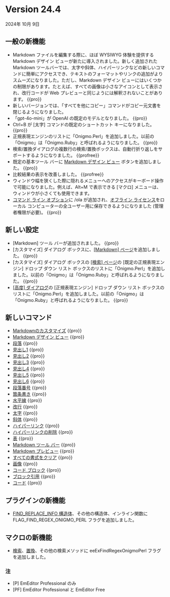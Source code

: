 # Version 24.4

2024年 10月 9日

## 一般の新機能

- Markdown ファイルを編集する際に、ほぼ WYSIWYG 体験を提供する Markdown デザイン ビューが新たに導入されました。新しく追加された Markdown ツールバーでは、太字や斜体、ハイパーリンクなどの新しいコマンドに簡単にアクセスでき、テキストのフォーマットやリンクの追加がよりスムーズになりました。ただし、Markdown デザイン ビューにはいくつかの制限があります。たとえば、すべての画像は小さなアイコンとして表示され、改行コードが Web プレビューと同じようには解釈されないことがあります。 {{pro}}
- 新しいバージョンでは、「すべてを他にコピー」コマンドがコピー元文書を閉じるようになりました。
- 「gpt-4o-mini」が OpenAI の既定のモデルとなりました。 {{pro}}
- Ctrl+B が \[太字\] コマンドの既定のショートカット キーになりました。 {{pro}}
- 正規表現エンジンのリストに「Onigmo.Perl」を追加しました。以前の「Onigmo」は「Onigmo.Ruby」と呼ばれるようになりました。 {{pro}}
- 検索/置換ダイアログの複数行の検索/置換ボックスは、自動行折り返しをサポートするようになりました。 {{profree}}
- 既定の基本ツール バーに [Markdown デザイン ビュー](../cmd/edit/markdown_view) ボタンを追加しました。 {{pro}}
- 比較結果の表示を改善しました。 {{profree}}
- ウィンドウ幅を狭くした際に隠れるメニューへのアクセスがキーボード操作で可能になりました。例えば、Alt+M で表示できる \[マクロ\] メニューは、ウィンドウが小さくても使用できます。
- [コマンド ライン オプション](../howto/file/file_commandline)に /ola が追加され、[オフライン ライセンス](../howto/offline_registration/index)をローカル コンピューターの全ユーザー用に保存できるようになりました (管理者権限が必要)。 {{pro}}

## 新しい設定

- \[Markdown\] ツール バーが追加されました。 {{pro}}
- \[カスタマイズ\] ダイアログ ボックスに、[\[Markdown\] ページ](../dlg/customize/markdown/index)を追加しました。 {{pro}}
- \[カスタマイズ\] ダイアログ ボックスの [[検索] ページ](../dlg/customize/search/index)の [既定の正規表現エンジン] ドロップ ダウン リスト ボックスのリストに「Onigmo.Perl」を追加しました。以前の「Onigmo」は「Onigmo.Ruby」と呼ばれるようになりました。 {{pro}}
- [\[高度\] ダイアログ](../dlg/advanced/index)の \[正規表現エンジン\] ドロップ ダウン リスト ボックスのリストに「Onigmo.Perl」を追加しました。以前の「Onigmo」は「Onigmo.Ruby」と呼ばれるようになりました。 {{pro}}
 
## 新しいコマンド

- [Markdownのカスタマイズ](../cmd/tools/customize_markdown) {{pro}}
- [Markdown デザイン ビュー](../cmd/edit/markdown_view) {{pro}}
- [段落](../cmd/edit/markdown_paragraph) {{pro}}
- [見出し1](../cmd/edit/markdown_heading1) {{pro}}
- [見出し2](../cmd/edit/markdown_heading2) {{pro}}
- [見出し3](../cmd/edit/markdown_heading3) {{pro}}
- [見出し4](../cmd/edit/markdown_heading4) {{pro}}
- [見出し5](../cmd/edit/markdown_heading5) {{pro}}
- [見出し6](../cmd/edit/markdown_heading6) {{pro}}
- [段落番号](../cmd/edit/markdown_numbering) {{pro}}
- [箇条書き](../cmd/edit/markdown_bullets) {{pro}}
- [水平線](../cmd/edit/markdown_hr) {{pro}}
- [改行](../cmd/edit/markdown_line_break) {{pro}}
- [太字](../cmd/edit/markdown_bold) {{pro}}
- [斜体](../cmd/edit/markdown_italic) {{pro}}
- [ハイパーリンク](../cmd/edit/markdown_hyperlink) {{pro}}
- [ハイパーリンクの削除](../cmd/edit/markdown_remove_hyperlinks) {{pro}}
- [表](../cmd/edit/markdown_table) {{pro}}
- [Markdown ツール バー](../cmd/view/show_markdown_bar) {{pro}}
- [Markdown プレビュー](../cmd/edit/markdown_preview) {{pro}}
- [すべての書式をクリア](../cmd/edit/markdown_clear) {{pro}}
- [画像](../cmd/edit/markdown_image) {{pro}}
- [コード ブロック](../cmd/edit/markdown_codeblock) {{pro}}
- [ブロック引用](../cmd/edit/markdown_blockquote) {{pro}}
- [コード](../cmd/edit/markdown_code) {{pro}}

## プラグインの新機能

- [FIND\_REPLACE\_INFO 構造体](../plugin/structure/find_replace_info)、その他の構造体、インライン関数に FLAG\_FIND\_REGEX\_ONIGMO\_PERL フラグを追加しました。

## マクロの新機能

- [検索](../macro/selection/selection_find)、[置換](../macro/selection/selection_replace)、その他の検索メソッドに eeExFindRegexOnigmoPerl フラグを追加しました。

### 注

- \[P\] EmEditor Professional のみ
- \[PF\] EmEditor Professional と EmEditor Free
